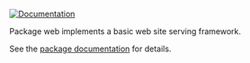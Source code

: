 [![Documentation](https://pkg.go.dev/badge/rsc.io/web.svg)](https://pkg.go.dev/rsc.io/web)

Package web implements a basic web site serving framework.

See the [package documentation](https://pkg.go.dev/rsc.io/web) for details.
